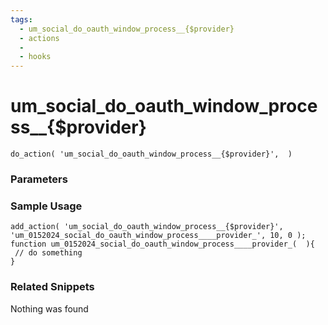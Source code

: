 ```yaml
---
tags: 
  - um_social_do_oauth_window_process__{$provider}
  - actions
  - 
  - hooks
---
```

# um\_social\_do\_oauth\_window\_process\_\_{$provider}

``` php:no-line-numbers
do_action( 'um_social_do_oauth_window_process__{$provider}',  )
```
<div class='hook-sep'></div>

### Parameters

<div class='hook-sep'></div>



### Sample Usage

``` php:no-line-numbers
add_action( 'um_social_do_oauth_window_process__{$provider}', 'um_0152024_social_do_oauth_window_process____provider_', 10, 0 );
function um_0152024_social_do_oauth_window_process____provider_(  ){
 // do something
}
```
<div class='hook-sep'></div>



### Related Snippets

Nothing was found

